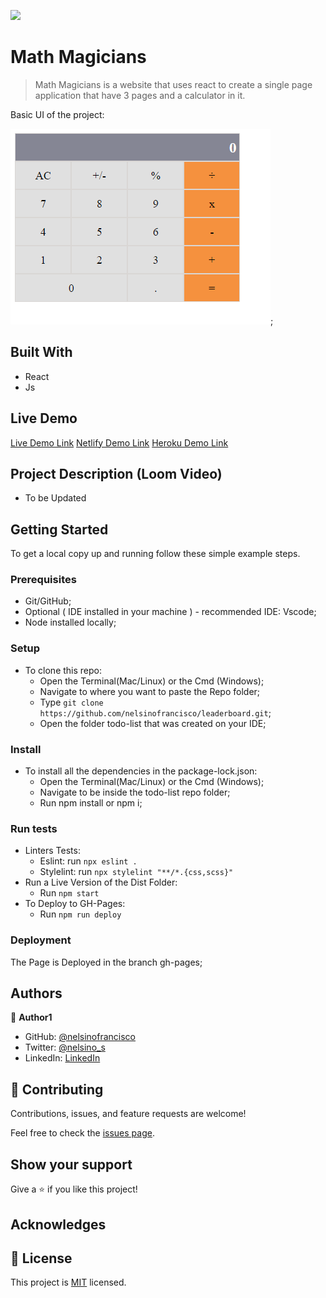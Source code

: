 ![](https://img.shields.io/badge/Microverse-blueviolet)

# Math Magicians

> Math Magicians is a website that uses react to create a single page application that have 3 pages and a calculator in it.

Basic UI of the project:

![screenshot](screenshot1.png);

## Built With

- React
- Js

## Live Demo

[Live Demo Link](https://nelsinofrancisco.github.io/math_magicians/)
[Netlify Demo Link](https://nelsino-francisco-math-magicians.netlify.app/#/)
[Heroku Demo Link](https://nelsino-math-magicians.herokuapp.com/#/)

## Project Description (Loom Video)

- To be Updated

## Getting Started

To get a local copy up and running follow these simple example steps.

### Prerequisites

- Git/GitHub;
- Optional ( IDE installed in your machine ) - recommended IDE: Vscode;
- Node installed locally;

### Setup

- To clone this repo:
  - Open the Terminal(Mac/Linux) or the Cmd (Windows);
  - Navigate to where you want to paste the Repo folder;
  - Type `git clone https://github.com/nelsinofrancisco/leaderboard.git`;
  - Open the folder todo-list that was created on your IDE;

### Install

- To install all the dependencies in the package-lock.json:
  - Open the Terminal(Mac/Linux) or the Cmd (Windows);
  - Navigate to be inside the todo-list repo folder;
  - Run npm install or npm i;
  
### Run tests

- Linters Tests:
  - Eslint: run `npx eslint .`
  - Stylelint: run `npx stylelint "**/*.{css,scss}"`
- Run a Live Version of the Dist Folder:
  - Run `npm start`
- To Deploy to GH-Pages:
  - Run `npm run deploy`

### Deployment

The Page is Deployed in the branch gh-pages;

## Authors

👤 **Author1**

- GitHub: [@nelsinofrancisco](https://github.com/nelsinofrancisco)
- Twitter: [@nelsino_s](https://twitter.com/nelsino_s)
- LinkedIn: [LinkedIn](https://www.linkedin.com/in/nelsino-francisco-de-souza-neto-ab60a7166/)

## 🤝 Contributing

Contributions, issues, and feature requests are welcome!

Feel free to check the [issues page](../../issues/).

## Show your support

Give a ⭐️ if you like this project!

## Acknowledges

## 📝 License

This project is [MIT](./MIT.md) licensed.